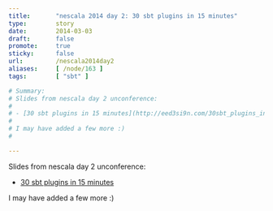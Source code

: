 ```yaml
---
title:       "nescala 2014 day 2: 30 sbt plugins in 15 minutes"
type:        story
date:        2014-03-03
draft:       false
promote:     true
sticky:      false
url:         /nescala2014day2
aliases:     [ /node/163 ]
tags:        [ "sbt" ]

# Summary:
# Slides from nescala day 2 unconference:
# 
# - [30 sbt plugins in 15 minutes](http://eed3si9n.com/30sbt_plugins_in_15min/)
# 
# I may have added a few more :)
# 

---
```

Slides from nescala day 2 unconference:

- [30 sbt plugins in 15 minutes](http://eed3si9n.com/30sbt_plugins_in_15min/)

I may have added a few more :)

<!--more-->

